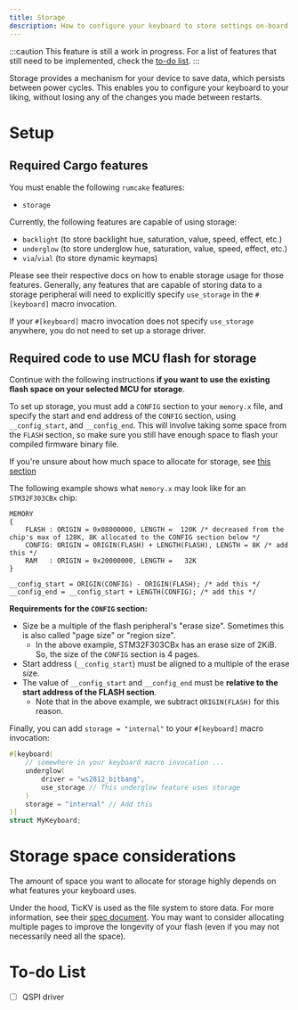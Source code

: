 ```yaml
---
title: Storage
description: How to configure your keyboard to store settings on-board.
---
```


:::caution
This feature is still a work in progress. For a list of features that still need
to be implemented, check the [to-do list](#to-do-list).
:::

Storage provides a mechanism for your device to save data, which persists between
power cycles. This enables you to configure your keyboard to your liking, without
losing any of the changes you made between restarts.

# Setup

## Required Cargo features

You must enable the following `rumcake` features:

- `storage`

Currently, the following features are capable of using storage:

- `backlight` (to store backlight hue, saturation, value, speed, effect, etc.)
- `underglow` (to store underglow hue, saturation, value, speed, effect, etc.)
- `via`/`vial` (to store dynamic keymaps)

Please see their respective docs on how to enable storage usage for those features.
Generally, any features that are capable of storing data to a storage peripheral will
need to explicitly specify `use_storage` in the `#[keyboard]` macro invocation.

If your `#[keyboard]` macro invocation does not specify `use_storage` anywhere, you
do not need to set up a storage driver.

## Required code to use MCU flash for storage

Continue with the following instructions **if you want to use the existing flash space on your selected MCU for storage**.

To set up storage, you must add a `CONFIG` section to your `memory.x` file, and specify the
start and end address of the `CONFIG` section, using `__config_start`, and `__config_end`.
This will involve taking some space from the `FLASH` section, so make sure you still have
enough space to flash your compiled firmware binary file.

If you're unsure about how much space to allocate for storage, see [this section](#storage-space-considerations)

The following example shows what `memory.x` may look like for an `STM32F303CBx` chip:

```
MEMORY
{
    FLASH : ORIGIN = 0x08000000, LENGTH =  120K /* decreased from the chip's max of 128K, 8K allocated to the CONFIG section below */
    CONFIG: ORIGIN = ORIGIN(FLASH) + LENGTH(FLASH), LENGTH = 8K /* add this */
    RAM   : ORIGIN = 0x20000000, LENGTH =   32K
}

__config_start = ORIGIN(CONFIG) - ORIGIN(FLASH); /* add this */
__config_end = __config_start + LENGTH(CONFIG); /* add this */
```

**Requirements for the `CONFIG` section:**

- Size be a multiple of the flash peripheral's "erase size". Sometimes this is also called "page size" or "region size".
  - In the above example, STM32F303CBx has an erase size of 2KiB. So, the size of the `CONFIG` section is 4 pages.
- Start address (`__config_start`) must be aligned to a multiple of the erase size.
- The value of `__config_start` and `__config_end` must be **relative to the start address of the FLASH section**.
  - Note that in the above example, we subtract `ORIGIN(FLASH)` for this reason.

Finally, you can add `storage = "internal"` to your `#[keyboard]` macro invocation:

```rust ins={5,7}
#[keyboard(
    // somewhere in your keyboard macro invocation ...
    underglow(
        driver = "ws2812_bitbang",
        use_storage // This underglow feature uses storage
    )
    storage = "internal" // Add this
)]
struct MyKeyboard;
```

# Storage space considerations

The amount of space you want to allocate for storage highly depends on what features your keyboard uses.

Under the hood, TicKV is used as the file system to store data. For more information, see their
[spec document](https://github.com/tock/tock/blob/master/libraries/tickv/SPEC.md). You may want to
consider allocating multiple pages to improve the longevity of your flash (even if you may not necessarily
need all the space).

# To-do List

- [ ] QSPI driver
